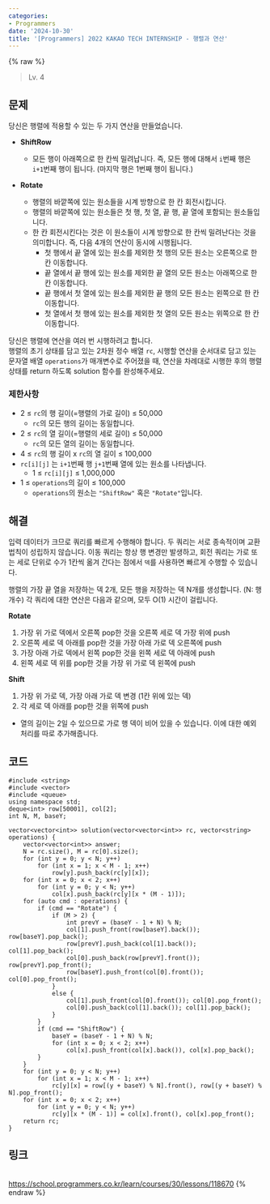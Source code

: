```yaml
---
categories:
- Programmers
date: '2024-10-30'
title: '[Programmers] 2022 KAKAO TECH INTERNSHIP - 행렬과 연산'
---
```


{% raw %}
> Lv. 4<br>

## 문제
당신은 행렬에 적용할 수 있는 두 가지 연산을 만들었습니다.

-   **ShiftRow**
    -   모든 행이 아래쪽으로 한 칸씩 밀려납니다. 즉, 모든 행에 대해서  `i`번째 행은  `i+1`번째 행이 됩니다. (마지막 행은 1번째 행이 됩니다.)

-   **Rotate**
    -   행렬의 바깥쪽에 있는 원소들을 시계 방향으로 한 칸 회전시킵니다.
    -   행렬의 바깥쪽에 있는 원소들은 첫 행, 첫 열, 끝 행, 끝 열에 포함되는 원소들입니다.
    -   한 칸 회전시킨다는 것은 이 원소들이 시계 방향으로 한 칸씩 밀려난다는 것을 의미합니다. 즉, 다음 4개의 연산이 동시에 시행됩니다.
        -   첫 행에서 끝 열에 있는 원소를 제외한 첫 행의 모든 원소는 오른쪽으로 한 칸 이동합니다.
        -   끝 열에서 끝 행에 있는 원소를 제외한 끝 열의 모든 원소는 아래쪽으로 한 칸 이동합니다.
        -   끝 행에서 첫 열에 있는 원소를 제외한 끝 행의 모든 원소는 왼쪽으로 한 칸 이동합니다.
        -   첫 열에서 첫 행에 있는 원소를 제외한 첫 열의 모든 원소는 위쪽으로 한 칸 이동합니다.

당신은 행렬에 연산을 여러 번 시행하려고 합니다.  
행렬의 초기 상태를 담고 있는 2차원 정수 배열  `rc`, 시행할 연산을 순서대로 담고 있는 문자열 배열  `operations`가 매개변수로 주어졌을 때, 연산을 차례대로 시행한 후의 행렬 상태를 return 하도록 solution 함수를 완성해주세요.

### 제한사항
-   2 ≤  `rc`의 행 길이(=행렬의 가로 길이) ≤ 50,000
    -   `rc`의 모든 행의 길이는 동일합니다.
-   2 ≤  `rc`의 열 길이(=행렬의 세로 길이) ≤ 50,000
    -   `rc`의 모든 열의 길이는 동일합니다.
-   4 ≤  `rc`의 행 길이 x  `rc`의 열 길이 ≤ 100,000
-   `rc[i][j]`  는  `i+1`번째 행  `j+1`번째 열에 있는 원소를 나타냅니다.
    -   1 ≤  `rc[i][j]`  ≤ 1,000,000
-   1 ≤  `operations`의 길이 ≤ 100,000
    -   `operations`의 원소는  `"ShiftRow"`  혹은  `"Rotate"`입니다.

## 해결
입력 데이터가 크므로 쿼리를 빠르게 수행해야 합니다. 두 쿼리는 서로 종속적이며 교환 법칙이 성립하지 않습니다. 이동 쿼리는 항상 행 변경만 발생하고, 회전 쿼리는 가로 또는 세로 단위로 수가 1칸씩 옮겨 간다는 점에서 `덱`를 사용하면 빠르게 수행할 수 있습니다.

행렬의 가장 끝 열을 저장하는 덱 2개, 모든 행을 저장하는 덱 N개를 생성합니다. (N: 행 개수) 각 쿼리에 대한 연산은 다음과 같으며, 모두 O(1) 시간이 걸립니다.

**Rotate**
1. 가장 위 가로 덱에서 오른쪽 pop한 것을 오른쪽 세로 덱 가장 위에 push
2. 오른쪽 세로 덱 아래를 pop한 것을 가장 아래 가로 덱 오른쪽에 push
3. 가장 아래 가로 덱에서 왼쪽 pop한 것을 왼쪽 세로 덱 아래에 push
4. 왼쪽 세로 덱 위를 pop한 것을 가장 위 가로 덱 왼쪽에 push

**Shift**
1. 가장 위 가로 덱, 가장 아래 가로 덱 변경 (1칸 위에 있는 덱)
2. 각 세로 덱 아래를 pop한 것을 위쪽에 push

- 열의 길이는 2일 수 있으므로 가로 행 덱이 비어 있을 수 있습니다. 이에 대한 예외 처리를 따로 추가해줍니다.

## 코드
```
#include <string>
#include <vector>
#include <queue>
using namespace std;
deque<int> row[50001], col[2];
int N, M, baseY;

vector<vector<int>> solution(vector<vector<int>> rc, vector<string> operations) {
    vector<vector<int>> answer;
    N = rc.size(), M = rc[0].size();
    for (int y = 0; y < N; y++)
        for (int x = 1; x < M - 1; x++)
            row[y].push_back(rc[y][x]);
    for (int x = 0; x < 2; x++)
        for (int y = 0; y < N; y++)
            col[x].push_back(rc[y][x * (M - 1)]);
    for (auto cmd : operations) {
        if (cmd == "Rotate") {
            if (M > 2) {
                int prevY = (baseY - 1 + N) % N;
                col[1].push_front(row[baseY].back()); row[baseY].pop_back();
                row[prevY].push_back(col[1].back()); col[1].pop_back();
                col[0].push_back(row[prevY].front()); row[prevY].pop_front();
                row[baseY].push_front(col[0].front()); col[0].pop_front();
            }
            else {
                col[1].push_front(col[0].front()); col[0].pop_front();
                col[0].push_back(col[1].back()); col[1].pop_back();
            }
        }
        if (cmd == "ShiftRow") {
            baseY = (baseY - 1 + N) % N;
            for (int x = 0; x < 2; x++)
                col[x].push_front(col[x].back()), col[x].pop_back();
        }
    }
    for (int y = 0; y < N; y++)
        for (int x = 1; x < M - 1; x++)
            rc[y][x] = row[(y + baseY) % N].front(), row[(y + baseY) % N].pop_front();
    for (int x = 0; x < 2; x++)
        for (int y = 0; y < N; y++)
            rc[y][x * (M - 1)] = col[x].front(), col[x].pop_front();
    return rc;
}
```

## 링크
<br>https://school.programmers.co.kr/learn/courses/30/lessons/118670
{% endraw %}